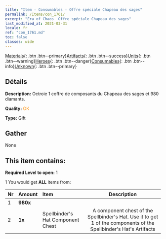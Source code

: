 ```yaml
---
title: "Item - Consumables - Offre spéciale Chapeau des sages"
permalink: /Items/con_1761/
excerpt: "Era of Chaos  Offre spéciale Chapeau des sages"
last_modified_at: 2021-03-31
locale: fr
ref: "con_1761.md"
toc: false
classes: wide
---
```

 [Materials](/fr/Items/){: .btn .btn--primary}[Artifacts](/fr/Items/Artifacts/){: .btn .btn--success}[Units](/fr/Items/Units/){: .btn .btn--warning}[Heroes](/fr/Items/Heroes/){: .btn .btn--danger}[Consumables](/fr/Items/Consumables/){: .btn .btn--info}[Unknown](/fr/Items/Unknown/){: .btn .btn--primary}

## Détails
 **Description:** Octroie 1 coffre de composants du Chapeau des sages et 980 diamants.

 **Quality:** <span style="color: #FF8C00">OK</span>

 **Type:** Gift

## Gather

  None

## This item contains:

 **Required Level to open:** 1

 1 You would get **ALL** items  from:

  | Nr | Amount |     Item    | Description |
  |:---|:-------|:------------|:-----------:|
  | 1 |  **980x** | <i class="fas fa-gem"/> |  | 
  | 2 |  **1x** | Spellbinder's Hat Component Chest | A component chest of the Spellbinder's Hat. Use it to get 1 of the components of the Spellbinder's Hat's Artifacts  | 
